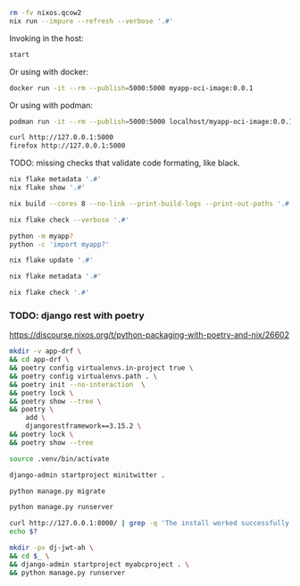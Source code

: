 

```bash
rm -fv nixos.qcow2
nix run --impure --refresh --verbose '.#'
```



Invoking in the host:
```bash
start
```


Or using with docker:
```bash
docker run -it --rm --publish=5000:5000 myapp-oci-image:0.0.1
```


Or using with podman:
```bash
podman run -it --rm --publish=5000:5000 localhost/myapp-oci-image:0.0.1
```


```bash
curl http://127.0.0.1:5000
firefox http://127.0.0.1:5000
```

TODO: missing checks that validate code formating, like black.


```bash
nix flake metadata '.#'
nix flake show '.#'

nix build --cores 8 --no-link --print-build-logs --print-out-paths '.#'

nix flake check --verbose '.#'
```



```bash
python -m myapp?
python -c 'import myapp?'
```


```bash
nix flake update '.#'
 ```

```bash
nix flake metadata '.#'
```

```bash
nix flake check '.#'
```


### TODO: django rest with poetry

https://discourse.nixos.org/t/python-packaging-with-poetry-and-nix/26602

```bash
mkdir -v app-drf \
&& cd app-drf \
&& poetry config virtualenvs.in-project true \
&& poetry config virtualenvs.path . \
&& poetry init --no-interaction  \
&& poetry lock \
&& poetry show --tree \
&& poetry \
    add \
    djangorestframework==3.15.2 \
&& poetry lock \
&& poetry show --tree
```


```bash
source .venv/bin/activate
```

```bash
django-admin startproject minitwitter .
```

```bash
python manage.py migrate
```

```bash
python manage.py runserver
```


```bash
curl http://127.0.0.1:8000/ | grep -q 'The install worked successfully! Congratulations!'
echo $?
```

```bash
mkdir -pv dj-jwt-ah \
&& cd $_ \
&& django-admin startproject myabcproject . \
&& python manage.py runserver
```

